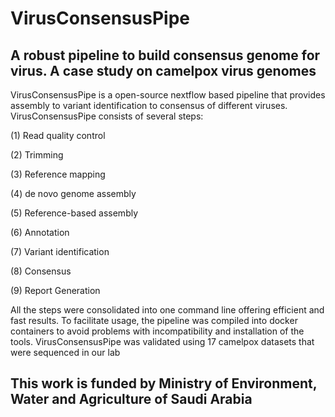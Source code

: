 # VirusConsensusPipe
## A robust pipeline to build consensus genome for virus. A case study on camelpox virus genomes

VirusConsensusPipe is a open-source nextflow based pipeline that provides assembly to variant identification to consensus of different viruses. VirusConsensusPipe consists of several steps: 

(1) Read quality control 

(2) Trimming

(3) Reference mapping

(4) de novo genome assembly

(5) Reference-based assembly

(6) Annotation

(7) Variant identification

(8) Consensus

(9) Report Generation

All the steps were consolidated into one command line offering efficient and fast results. To facilitate usage, the pipeline was compiled into docker containers to avoid problems with incompatibility and installation of the tools. VirusConsensusPipe was validated using 17 camelpox datasets that were sequenced in our lab


## This work is funded by Ministry of Environment, Water and Agriculture of Saudi Arabia
